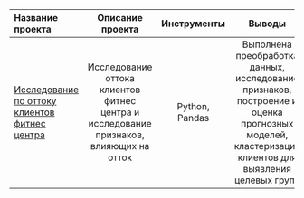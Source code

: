 Название проекта			|			Описание проекта | Инструменты | Выводы
:---------------------------------------|:------------------------------:|:------------------------------:|:------------------------------:|
[Исследование по оттоку клиентов фитнес центра](https://github.com/DianaTaim/Yandex_practikum/tree/main/%D0%98%D1%81%D1%81%D0%BB%D0%B5%D0%B4%D0%BE%D0%B2%D0%B0%D0%BD%D0%B8%D0%B5%20%D1%81%D0%B5%D1%80%D0%B2%D0%B8%D1%81%D0%B0%20%D0%AF%D0%BD%D0%B4%D0%B5%D0%BA%D1%81.%D0%9C%D1%83%D0%B7%D1%8B%D0%BA%D0%B0)| Исследование оттока клиентов фитнес центра и исследование признаков, влияющих на отток   |Python, Pandas | Выполнена преобработка данных, исследование признаков, построение и оценка прогнозных моделей, кластеризация клиентов для выявления целевых групп

